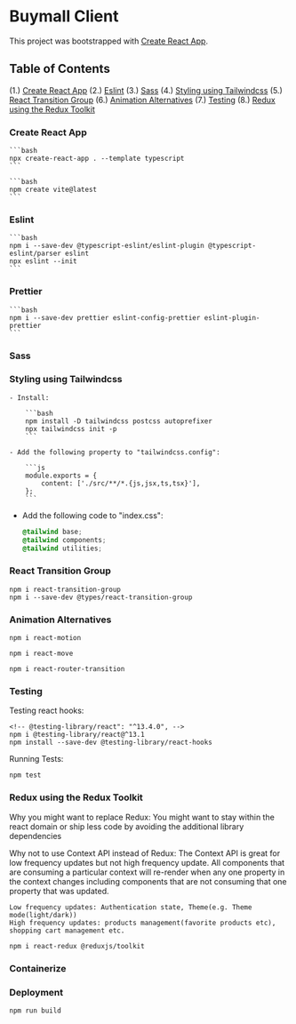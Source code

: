 # Buymall Client

This project was bootstrapped with [Create React App](https://github.com/facebook/create-react-app).

## Table of Contents

(1.) [Create React App](#create-react-app)
(2.) [Eslint](#eslint)
(3.) [Sass](#sass)
(4.) [Styling using Tailwindcss](#styling-using-tailwindcss)
(5.) [React Transition Group](#react-transition-group)
(6.) [Animation Alternatives](#react-transition-group)
(7.) [Testing](#testing)
(8.) [Redux using the Redux Toolkit](#redux-using-the-redux-toolkit)

### Create React App

    ```bash
    npx create-react-app . --template typescript
    ```

    ```bash
    npm create vite@latest
    ```

### Eslint

    ```bash
    npm i --save-dev @typescript-eslint/eslint-plugin @typescript-eslint/parser eslint
    npx eslint --init
    ```

### Prettier

    ```bash
    npm i --save-dev prettier eslint-config-prettier eslint-plugin-prettier
    ```

### Sass

### Styling using Tailwindcss

    - Install:

        ```bash
        npm install -D tailwindcss postcss autoprefixer
        npx tailwindcss init -p
        ```

    - Add the following property to "tailwindcss.config":

        ```js
        module.exports = {
            content: ['./src/**/*.{js,jsx,ts,tsx}'],
        };
        ```

- Add the following code to "index.css":

  ```css
  @tailwind base;
  @tailwind components;
  @tailwind utilities;
  ```

### React Transition Group

    npm i react-transition-group
    npm i --save-dev @types/react-transition-group

### Animation Alternatives

    npm i react-motion

    npm i react-move

    npm i react-router-transition

### Testing

Testing react hooks:

    <!-- @testing-library/react": "^13.4.0", -->
    npm i @testing-library/react@^13.1
    npm install --save-dev @testing-library/react-hooks

Running Tests:

    npm test

### Redux using the Redux Toolkit

Why you might want to replace Redux: You might want to stay within the react domain or ship less code by avoiding the additional library dependencies

Why not to use Context API instead of Redux: The Context API is great for low frequency updates but not high frequency update.
All components that are consuming a particular context will re-render when any one property in the context changes
including components that are not consuming that one property that was updated.

    Low frequency updates: Authentication state, Theme(e.g. Theme mode(light/dark))
    High frequency updates: products management(favorite products etc), shopping cart management etc.

    npm i react-redux @reduxjs/toolkit

### Containerize

### Deployment

    npm run build
